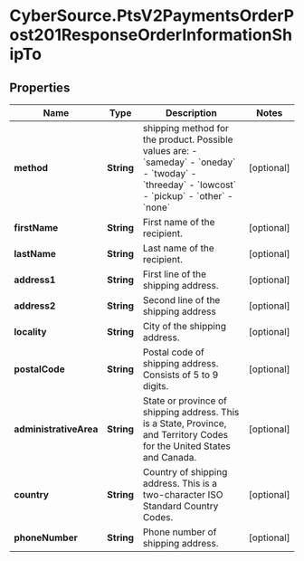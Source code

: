 # CyberSource.PtsV2PaymentsOrderPost201ResponseOrderInformationShipTo

## Properties
Name | Type | Description | Notes
------------ | ------------- | ------------- | -------------
**method** | **String** | shipping method for the product. Possible values are: - &#x60;sameday&#x60; - &#x60;oneday&#x60; - &#x60;twoday&#x60; - &#x60;threeday&#x60; - &#x60;lowcost&#x60; - &#x60;pickup&#x60; - &#x60;other&#x60; - &#x60;none&#x60;  | [optional] 
**firstName** | **String** | First name of the recipient.  | [optional] 
**lastName** | **String** | Last name of the recipient.  | [optional] 
**address1** | **String** | First line of the shipping address.  | [optional] 
**address2** | **String** | Second line of the shipping address  | [optional] 
**locality** | **String** | City of the shipping address.  | [optional] 
**postalCode** | **String** | Postal code of shipping address. Consists of 5 to 9 digits.  | [optional] 
**administrativeArea** | **String** | State or province of shipping address. This is a State, Province, and Territory Codes for the United States and Canada.  | [optional] 
**country** | **String** | Country of shipping address. This is a two-character ISO Standard Country Codes.  | [optional] 
**phoneNumber** | **String** | Phone number of shipping address.  | [optional] 


